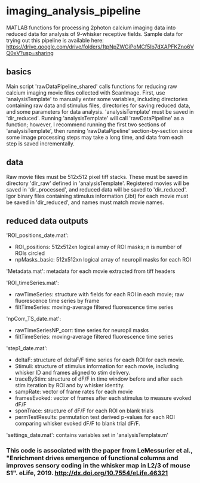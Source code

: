 # imaging_analysis_pipeline
MATLAB functions for processing 2photon calcium imaging data into reduced data for analysis of 9-whisker receptive fields. Sample data for trying out this pipeline is available here: https://drive.google.com/drive/folders/1tpNpZWGiPoMCf5lb7dXAPFKZno6VQ0xV?usp=sharing

## basics
Main script 'rawDataPipeline_shared' calls functions for reducing raw calcium imaging movie files collected with ScanImage. First, use 'analysisTemplate' to manually enter some variables, including directories containing raw data and stimulus files, directories for saving reduced data, and some parameters for data analysis. 'analysisTemplate' must be saved in 'dir_reduced'. Running 'analysisTemplate' will call 'rawDataPipeline' as a function; however, I recommend running the first two sections of 'analysisTemplate', then running 'rawDataPipeline' section-by-section since some image processing steps may take a long time, and data from each step is saved incrementally.

## data
Raw movie files must be 512x512 pixel tiff stacks. These must be saved in directory 'dir_raw' defined in 'analysisTemplate'. Registered movies will be saved in 'dir_processed', and reduced data will be saved to 'dir_reduced'. Igor binary files containing stimulus information (.ibt) for each movie must be saved in 'dir_reduced', and names must match movie names.

## reduced data outputs

'ROI_positions_date.mat':
 - ROI_positions: 512x512xn logical array of ROI masks; n is number of ROIs circled
 - npMasks_basic: 512x512xn logical array of neuropil masks for each ROI
 
 'Metadata.mat': metadata for each movie extracted from tiff headers
 
 'ROI_timeSeries.mat':
  - rawTimeSeries: structure with fields for each ROI in each movie; raw fluorescence time series by frame
  - filtTimeSeries: moving-average filtered fluorescence time series

'npCorr_TS_date.mat': 
 - rawTimeSeriesNP_corr: time series for neuropil masks
 - filtTimeSeries: moving-average filtered fluorescence time series
 
'step1_date.mat':
 - deltaF: structure of deltaF/F time series for each ROI for each movie.
 - Stimuli: structure of stimulus information for each movie, including whisker ID and frames aligned to stim delivery.
 - traceByStim: structure of dF/F in time window before and after each stim iteration by ROI and by whisker identity.
 - sampRate: vector of frame rates for each movie
 - framesEvoked: vector of frames after each stimulus to measure evoked dF/F
 - sponTrace: structure of dF/F for each ROI on blank trials
 - permTestResults: permutation test derived p-values for each ROI comparing whisker evoked dF/F to blank trial dF/F.
 
 'settings_date.mat': contains variables set in 'analysisTemplate.m'
### This code is associated with the paper from LeMessurier et al., "Enrichment drives emergence of functional columns and improves sensory coding in the whisker map in L2/3 of mouse S1". eLife, 2019. http://dx.doi.org/10.7554/eLife.46321
